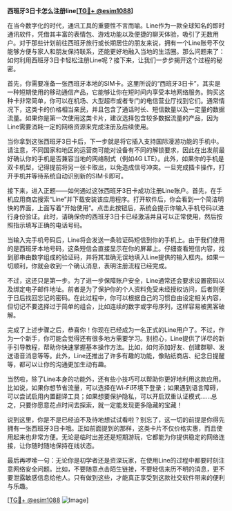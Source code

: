 **西班牙3日卡怎么注册line[[TG💪+ @esim1088](https://t.me/s/esim1088)]**

在当今数字化的时代，通讯工具的重要性不言而喻。Line作为一款全球知名的即时通讯软件，凭借其丰富的表情包、游戏功能以及便捷的聊天体验，吸引了无数用户。对于那些计划前往西班牙旅行或长期居住的朋友来说，拥有一个Line账号不仅能够方便与家人和朋友保持联系，还能更好地融入当地的生活圈。那么问题来了：如何利用西班牙3日卡轻松注册Line呢？接下来，让我们一步步揭开这个过程的秘密。

首先，你需要准备一张西班牙本地的SIM卡。这里所说的“西班牙3日卡”，其实是一种短期使用的移动通信产品，它能够让你在短时间内享受本地网络服务。购买这种卡非常简单，你可以在机场、大型超市或者专门的电信营业厅找到它们。通常情况下，这类卡的价格相当亲民，并且包含了通话时长、短信数量以及一定量的数据流量。如果你是第一次使用这类卡片，建议选择包含较多数据流量的产品，因为Line需要消耗一定的网络资源来完成注册及后续使用。

当你拿到这张西班牙3日卡后，下一步就是将它插入支持国际漫游功能的手机中。请注意，不同国家和地区的运营商可能对设备有不同的解锁要求，因此在出发前最好确认你的手机是否兼容当地的网络制式（例如4G LTE）。此外，如果你的手机是双卡机型，记得提前将另一张卡取出，以免造成信号冲突。一旦完成插卡操作，打开手机并等待系统自动识别新的SIM卡即可。

接下来，进入正题——如何通过这张西班牙3日卡成功注册Line账户。首先，在手机应用商店搜索“Line”并下载安装该应用程序。打开软件后，你会看到一个简洁明快的界面，上面写着“开始使用”。点击此按钮后，系统会提示你输入手机号码以进行身份验证。此时，请确保你的西班牙3日卡已经激活并且可以正常使用，然后按照指示填写正确的电话号码。

当输入完手机号码后，Line将会发送一条验证码短信到你的手机上。由于我们使用的是西班牙本地号码，这条短信会直接显示在你的屏幕上。仔细查看短信内容，找到那串由数字组成的验证码，并将其准确无误地填入Line提供的输入框内。如果一切顺利，你就会收到一个确认消息，表明注册流程已经完成。

不过，这还只是第一步。为了进一步保障账户安全，Line通常还会要求设置密码以及绑定电子邮件地址。前者是为了保护你的个人资料免受未经授权访问，后者则便于日后找回忘记的密码。在此过程中，你可以根据自己的习惯自由设定相关内容，但切记不要选择过于简单的组合，比如连续的数字或字母序列，这样容易被黑客破解。

完成了上述步骤之后，恭喜你！你现在已经成为一名正式的Line用户了。不过，作为一个新手，你可能会觉得还有很多地方需要学习。别担心，Line提供了详尽的新手引导教程，帮助你快速掌握基本操作方法。比如，如何添加好友、创建群聊、发送语音消息等等。此外，Line还推出了许多有趣的功能，像贴纸商店、纪念日提醒等，都可以让你的沟通更加生动有趣。

当然啦，除了Line本身的功能外，还有些小技巧可以帮助你更好地利用这款应用。比如说，如果你想节省流量，可以选择在Wi-Fi环境下登录；如果遇到语言障碍，可以尝试启用内置翻译工具；如果想要保护隐私，可以开启双重认证模式……总之，只要你愿意花点时间去探索，就一定能发现更多隐藏的宝藏！

说到这里，你是不是已经迫不及待地想试试看啦？别忘了，这一切的前提是你得先拥有一张西班牙3日卡哦。正如前面提到的那样，这类卡片不仅价格实惠，而且使用起来也非常方便。无论是临时出差还是短期游玩，它都能为你提供稳定的网络连接，让你随时随地保持在线状态。

最后再啰嗦一句：无论你是初学者还是资深玩家，在使用Line的过程中都要时刻注意网络安全问题。比如，不要随意点击陌生链接，不要轻信来历不明的消息，更不要泄露敏感信息给他人。只有做到这些，才能真正享受到这款社交软件带来的便利与乐趣。

[[TG💪+ @esim1088](https://t.me/s/esim1088) ![Image](https://i.postimg.cc/4NQfJmqS/Snipaste-2025-05-13-00-14-12.png)]